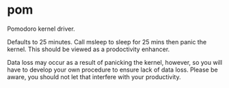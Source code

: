 # pom
Pomodoro kernel driver.

Defaults to 25 minutes.  Call msleep to sleep for 25 mins then panic the kernel.  This should be viewed as a prodoctivity enhancer.

Data loss may occur as a result of panicking the kernel, however, so you will have to develop your own procedure to ensure lack of data loss.  Please be aware, you should not let that interfere with your productivity.
